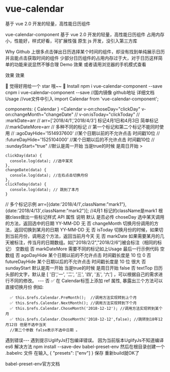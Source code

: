# vue-calendar
基于 vue 2.0 开发的轻量，高性能日历组件

vue-calendar-component
基于 vue 2.0 开发的轻量，高性能日历组件
占用内存小，性能好，样式好看，可扩展性强
原生 js 开发，没引入第三方库
 

Why
Github 上很多点击弹出日历选择某个时间的组件，却没有找到单纯展示日历并且能点击获取时间的组件
少部分日历组件的占用内存过于大，对于日历这样简单的功能来说显然不够合理
Demo
效果 或者请用浏览器的手机模式查看

效果
效果

🎉 觉得好用给一个 star 哦~~ 🎉
Install
npm i vue-calendar-component --save
cnpm i vue-calendar-component --save  //国内镜像
github地址 详细文档
Usage
//vue文件中引入
import Calendar from 'vue-calendar-component';

 components: {
    Calendar
  }
    <Calendar
      v-on:choseDay="clickDay"
      v-on:changeMonth="changeDate"
      // v-on:isToday="clickToday"
      // :markDate=arr // arr=['2018/4/1','2018/4/3'] 标记4月1日和4月3日 简单标记
      //:markDateMore=arr // 多种不同的标记
      // 第一个标记和第二个标记不能同时使用
      // :agoDayHide='1514937600' //某个日期以前的不允许点击  时间戳10位
      // :futureDayHide='1525104000' //某个日期以后的不允许点击  时间戳10位
      // :sundayStart="true" //默认是周一开始 当是true的时候 是周日开始
    ></Calendar>

    clickDay(data) {
      console.log(data); //选中某天
    },
    changeDate(data) {
      console.log(data); //左右点击切换月份
    },
    clickToday(data) {
      console.log(data); // 跳到了本月
    }

  // 多个标记示例
  arr=[{date:'2018/4/1',className:"mark1"}, {date:'2018/4/13',className:"mark2"}];
  //4月1 标记的className是mark1 根据class做出一些标记样式
API
属性	说明	默认	是否必传
choseDay	选中某天调用的方法，返回选中的日期 YY-MM-DD	无	否
changeMonth	切换月份调用的方法，返回切换到某月的日期 YY-MM-DD	无	否
isToday	切换月份的时候，如果切到当前月份，调用这个方法，返回当前月今天	无	否
markDate	如果需要某月的几天被标注，传当月的日期数组。如["2018/2/2","2018/2/6"]被会标注（相同的标记）	空数组	否
markDateMore	需要不同的标记如上Usage 最后一行示例代码	空数组	否
agoDayHide	某个日期以前的不允许点击 时间戳长度是 10 位	0	否
futureDayHide	某个日期以后的不允许点击 时间戳长度是 10 位	很大	否
sundayStart	默认是周一开始 当是true的时候 是周日开始	false	否
textTop	日历头部的文字，默认是 [ '日','一', '二', '三', '四', '五', '六'] ，可以根据自己的需求进行不同的修改。	---	否
✅ 在 Calendar标签上添加 ref 属性, 暴露出三个方法可以 直接切换月份
例如: <Calendar ref="Calendar"></Calendar>

      ✅ this.$refs.Calendar.PreMonth();  //调用方法实现转到上个月
      ✅ this.$refs.Calendar.NextMonth(); //调用方法实现转到下个月
      ✅ this.$refs.Calendar.ChoseMonth('2018-12-12'); //调用方法实现转到某个月
      ✅ this.$refs.Calendar.ChoseMonth('2018-12-12',false); //跳转到18年12月12日 但是不选中当天
      //第二个参数 false表示不选中日期 。
遇到错误---
遇到提示UglifyJs打包编译错误。 因为当前版本UglifyJs不知道编译es6
解决方法 npm install --save-dev babel-preset-env 
然后在根目录创建一个 .babelrc 文件 在输入,
{ "presets": ["env"] } 
保存 重新build就OK了

babel-preset-env官方文档
